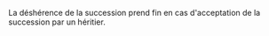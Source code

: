   
 La déshérence de la succession prend fin en cas d'acceptation de la succession par un héritier.  

  
